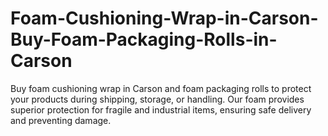 # Foam-Cushioning-Wrap-in-Carson-Buy-Foam-Packaging-Rolls-in-Carson
Buy foam cushioning wrap in Carson and foam packaging rolls to protect your products during shipping, storage, or handling. Our foam provides superior protection for fragile and industrial items, ensuring safe delivery and preventing damage.
